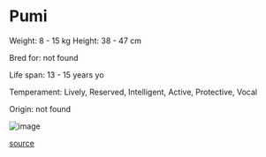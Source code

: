 # Pumi

Weight: 8 - 15 kg
Height: 38 - 47 cm

Bred for: not found 

Life span: 13 - 15 years yo

Temperament: Lively, Reserved, Intelligent, Active, Protective, Vocal

Origin: not found

![image](https://cdn2.thedogapi.com/images/SyRe4xcN7_1280.jpg)

[source](https://api.thedogapi.com/v1/breeds/205)
